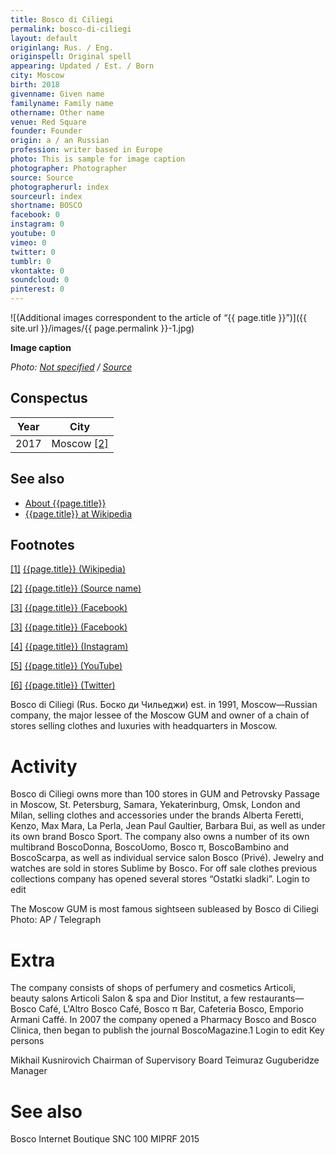 ```yaml
---
title: Bosco di Ciliegi
permalink: bosco-di-ciliegi
layout: default
originlang: Rus. / Eng.
originspell: Original spell
appearing: Updated / Est. / Born
city: Moscow
birth: 2018
givenname: Given name
familyname: Family name
othername: Other name
venue: Red Square
founder: Founder
origin: a / an Russian
profession: writer based in Europe
photo: This is sample for image caption
photographer: Photographer
source: Source
photographerurl: index
sourceurl: index
shortname: BOSCO
facebook: 0
instagram: 0
youtube: 0
vimeo: 0
twitter: 0
tumblr: 0
vkontakte: 0
soundcloud: 0
pinterest: 0
---
```



![(Additional images correspondent to the article of “{{ page.title }}”)]({{ site.url }}/images/{{ page.permalink }}-1.jpg)

**Image caption**

*Photo: [Not specified](index) / [Source](index)*

## Сonspectus

|Year|City|
|-|-|
|2017|Moscow <span id="a2">[\[2\]](#f2)</span>|

## See also

+ [About {{page.title}}](index)
+ [{{page.title}} at Wikipedia](index)

## Footnotes

[[1]](#a1) <span id="f1"></span> [{{page.title}} (Wikipedia)](index)

[[2]](#a2) <span id="f2"></span> [{{page.title}} (Source name)](index)

[[3]](#a3) <span id="f3"></span> [{{page.title}} (Facebook)](index)

[[3]](#a3) <span id="f3"></span> [{{page.title}} (Facebook)](index)

[[4]](#a4) <span id="f4"></span> [{{page.title}} (Instagram)](index)

[[5]](#a5) <span id="f5"></span> [{{page.title}} (YouTube)](index)

[[6]](#a6) <span id="f6"></span> [{{page.title}} (Twitter)](index)


Bosco di Ciliegi (Rus. Боско ди Чильеджи) est. in 1991, Moscow—Russian company, the major lessee of the Moscow GUM and owner of a chain of stores selling clothes and luxuries with headquarters in Moscow.


# Activity

Bosco di Ciliegi owns more than 100 stores in GUM and Petrovsky Passage in Moscow, St. Petersburg, Samara, Yekaterinburg, Omsk, London and Milan, selling clothes and accessories under the brands Alberta Feretti, Kenzo, Max Mara, La Perla, Jean Paul Gaultier, Barbara Bui, as well as under its own brand Bosco Sport. The company also owns a number of its own multibrand BoscoDonna, BoscoUomo, Bosco π, BoscoBambino and BoscoScarpa, as well as individual service salon Bosco (Privé). Jewelry and watches are sold in stores Sublime by Bosco. For off sale clothes previous collections company has opened several stores  “Ostatki sladki”. Login to edit

The Moscow GUM is most famous sightseen subleased by Bosco di Ciliegi
Photo: AP / Telegraph

# Extra

The company consists of shops of perfumery and cosmetics Articoli, beauty salons Articoli Salon & spa and Dior Institut, a few restaurants—Bosco Café, L'Altro Bosco Café, Bosco π Bar, Cafeteria Bosco, Emporio Armani Caffé. In 2007 the company opened a Pharmacy Bosco and Bosco Clinica, then began to publish the journal BoscoMagazine.1 Login to edit
Key persons

Mikhail Kusnirovich	 Chairman of Supervisory Board
Teimuraz Guguberidze	 Manager

# See also
Bosco Internet Boutique
SNC 100 MIPRF 2015
